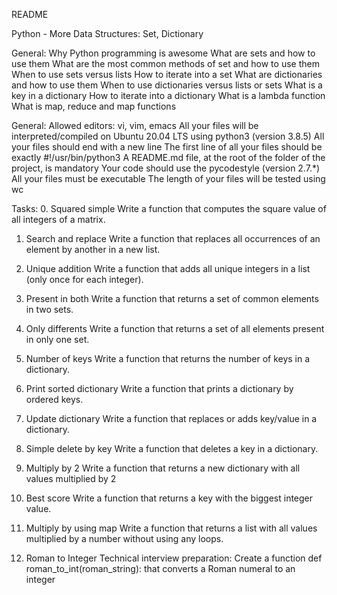 README

Python - More Data Structures: Set, Dictionary

General:
Why Python programming is awesome
What are sets and how to use them
What are the most common methods of set and how to use them
When to use sets versus lists
How to iterate into a set
What are dictionaries and how to use them
When to use dictionaries versus lists or sets
What is a key in a dictionary
How to iterate into a dictionary
What is a lambda function
What is map, reduce and map functions

General:
Allowed editors: vi, vim, emacs
All your files will be interpreted/compiled on Ubuntu 20.04 LTS using python3 (version 3.8.5)
All your files should end with a new line
The first line of all your files should be exactly #!/usr/bin/python3
A README.md file, at the root of the folder of the project, is mandatory
Your code should use the pycodestyle (version 2.7.\*)
All your files must be executable
The length of your files will be tested using wc

Tasks: 0. Squared simple
Write a function that computes the square value of all integers of a matrix.

1. Search and replace
   Write a function that replaces all occurrences of an element by another in a new list.

2. Unique addition
   Write a function that adds all unique integers in a list (only once for each integer).

3. Present in both
   Write a function that returns a set of common elements in two sets.

4. Only differents
   Write a function that returns a set of all elements present in only one set.

5. Number of keys
   Write a function that returns the number of keys in a dictionary.

6. Print sorted dictionary
   Write a function that prints a dictionary by ordered keys.

7. Update dictionary
   Write a function that replaces or adds key/value in a dictionary.

8. Simple delete by key
   Write a function that deletes a key in a dictionary.

9. Multiply by 2
   Write a function that returns a new dictionary with all values multiplied by 2

10. Best score
    Write a function that returns a key with the biggest integer value.

11. Multiply by using map
    Write a function that returns a list with all values multiplied by a number without using any loops.

12. Roman to Integer
    Technical interview preparation:
    Create a function def roman_to_int(roman_string): that converts a Roman numeral to an integer
